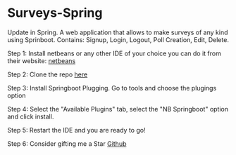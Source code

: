 # Surveys-Spring
Update in Spring.
A web application that allows to make surveys of any kind using Sprinboot.
Contains: Signup, Login, Logout, Poll Creation, Edit, Delete.

Step 1: Install netbeans or any other IDE of your choice you can do it from their website: [netbeans](https://netbeans.apache.org/download/nb125/nb125.html) <br>

Step 2: Clone the repo [here](https://github.com/guadalupe182/Encuestas-Spring)

Step 3: Install Springboot Plugging. Go to tools and choose the plugings option

Step 4: Select the "Available Plugins" tab, select the "NB Springboot" option and click install.

Step 5: Restart the IDE and you are ready to go!

Step 6: Consider gifting me a Star [Github](https://github.com/guadalupe182/Encuestas-Spring)


          

